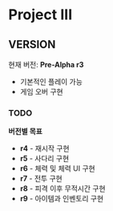 # Project III
## VERSION
현재 버전: **Pre-Alpha r3**
 * 기본적인 플레이 가능
 * 게임 오버 구현
### TODO
**버전별 목표**
 * **r4** - 재시작 구현
 * **r5** - 사다리 구현
 * **r6** - 체력 및 체력 UI 구현
 * **r7** - 전투 구현
 * **r8** - 피격 이후 무적시간 구현
 * **r9** - 아이템과 인벤토리 구현

